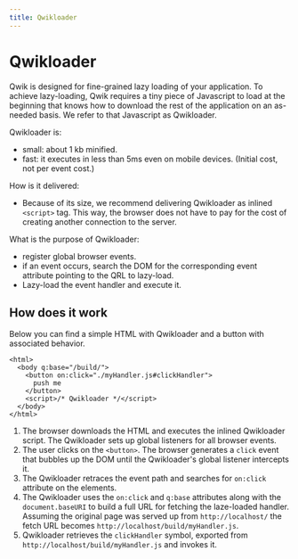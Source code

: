```yaml
---
title: Qwikloader
---
```


# Qwikloader

Qwik is designed for fine-grained lazy loading of your application. To achieve lazy-loading, Qwik requires a tiny piece of Javascript to load at the beginning that knows how to download the rest of the application on an as-needed basis. We refer to that Javascript as Qwikloader.

Qwikloader is:

- small: about 1 kb minified.
- fast: it executes in less than 5ms even on mobile devices. (Initial cost, not per event cost.)

How is it delivered:

- Because of its size, we recommend delivering Qwikloader as inlined `<script>` tag. This way, the browser does not have to pay for the cost of creating another connection to the server.

What is the purpose of Qwikloader:

- register global browser events.
- if an event occurs, search the DOM for the corresponding event attribute pointing to the QRL to lazy-load.
- Lazy-load the event handler and execute it.

## How does it work

Below you can find a simple HTML with Qwikloader and a button with associated behavior.

```htmlembedded=
<html>
  <body q:base="/build/">
    <button on:click="./myHandler.js#clickHandler">
      push me
    </button>
    <script>/* Qwikloader */</script>
  </body>
</html>
```

1. The browser downloads the HTML and executes the inlined Qwikloader script. The Qwikloader sets up global listeners for all browser events.
2. The user clicks on the `<button>`. The browser generates a `click` event that bubbles up the DOM until the Qwikloader's global listener intercepts it.
3. The Qwikloader retraces the event path and searches for `on:click` attribute on the elements.
4. The Qwikloader uses the `on:click` and `q:base` attributes along with the `document.baseURI` to build a full URL for fetching the laze-loaded handler. Assuming the original page was served up from `http://localhost/` the fetch URL becomes `http://localhost/build/myHandler.js`.
5. Qwikloader retrieves the `clickHandler` symbol, exported from `http://localhost/build/myHandler.js` and invokes it.

